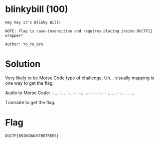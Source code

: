 # blinkybill (100)
```
Hey hey it's Blinky Bill!

NOTE: Flag is case-insensitive and requires placing inside DUCTF{} wrapper!

Author: Yo_Yo_Bro
```

# Solution
Very likely to be Morse Code type of challenge. Uh... visually mapping is one way to get the flag.

Audio to Morse Code: -... .-. .. -. --. -... .- -.-. -.- - .... . - .-. . . ...

Translate to get the flag.
# Flag
```
DUCTF{BRINGBACKTHETREES}
```
